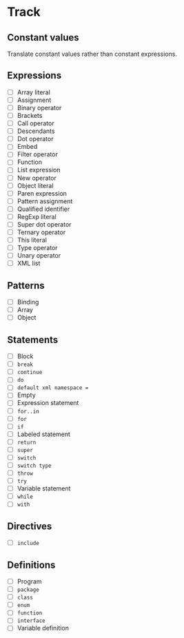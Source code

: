 # Track

## Constant values

Translate constant values rather than constant expressions.

## Expressions

- [ ] Array literal
- [ ] Assignment
- [ ] Binary operator
- [ ] Brackets
- [ ] Call operator
- [ ] Descendants
- [ ] Dot operator
- [ ] Embed
- [ ] Filter operator
- [ ] Function
- [ ] List expression
- [ ] New operator
- [ ] Object literal
- [ ] Paren expression
- [ ] Pattern assignment
- [ ] Qualified identifier
- [ ] RegExp literal
- [ ] Super dot operator
- [ ] Ternary operator
- [ ] This literal
- [ ] Type operator
- [ ] Unary operator
- [ ] XML list

## Patterns

- [ ] Binding
- [ ] Array
- [ ] Object

## Statements

- [ ] Block
- [ ] `break`
- [ ] `continue`
- [ ] `do`
- [ ] `default xml namespace =`
- [ ] Empty
- [ ] Expression statement
- [ ] `for..in`
- [ ] `for`
- [ ] `if`
- [ ] Labeled statement
- [ ] `return`
- [ ] `super`
- [ ] `switch`
- [ ] `switch type`
- [ ] `throw`
- [ ] `try`
- [ ] Variable statement
- [ ] `while`
- [ ] `with`

## Directives

- [ ] `include`

## Definitions

- [ ] Program
- [ ] `package`
- [ ] `class`
- [ ] `enum`
- [ ] `function`
- [ ] `interface`
- [ ] Variable definition